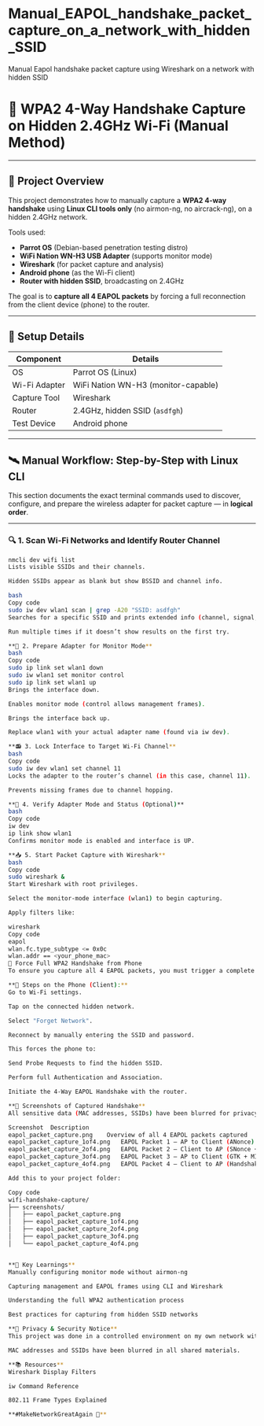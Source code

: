 # Manual_EAPOL_handshake_packet_capture_on_a_network_with_hidden_SSID
Manual Eapol handshake packet capture using Wireshark on a network with hidden SSID


# 📡 WPA2 4-Way Handshake Capture on Hidden 2.4GHz Wi-Fi (Manual Method)

---

## 🧠 **Project Overview**

This project demonstrates how to manually capture a **WPA2 4-way handshake** using **Linux CLI tools only** (no airmon-ng, no aircrack-ng), on a hidden 2.4GHz network.

Tools used:

- **Parrot OS** (Debian-based penetration testing distro)
- **WiFi Nation WN-H3 USB Adapter** (supports monitor mode)
- **Wireshark** (for packet capture and analysis)
- **Android phone** (as the Wi-Fi client)
- **Router with hidden SSID**, broadcasting on 2.4GHz

The goal is to **capture all 4 EAPOL packets** by forcing a full reconnection from the client device (phone) to the router.

---

## 🔧 **Setup Details**

| Component       | Details                            |
|----------------|------------------------------------|
| OS             | Parrot OS (Linux)                  |
| Wi-Fi Adapter  | WiFi Nation WN-H3 (monitor-capable)|
| Capture Tool   | Wireshark                          |
| Router         | 2.4GHz, hidden SSID (`asdfgh`)     |
| Test Device    | Android phone                      |

---

## 🛰️ **Manual Workflow: Step-by-Step with Linux CLI**

This section documents the exact terminal commands used to discover, configure, and prepare the wireless adapter for packet capture — in **logical order**.

---

### 🔍 1. **Scan Wi-Fi Networks and Identify Router Channel**

```bash
nmcli dev wifi list
Lists visible SSIDs and their channels.

Hidden SSIDs appear as blank but show BSSID and channel info.

bash
Copy code
sudo iw dev wlan1 scan | grep -A20 "SSID: asdfgh"
Searches for a specific SSID and prints extended info (channel, signal, encryption, etc.).

Run multiple times if it doesn’t show results on the first try.

**🔧 2. Prepare Adapter for Monitor Mode**
bash
Copy code
sudo ip link set wlan1 down
sudo iw wlan1 set monitor control
sudo ip link set wlan1 up
Brings the interface down.

Enables monitor mode (control allows management frames).

Brings the interface back up.

Replace wlan1 with your actual adapter name (found via iw dev).

**📻 3. Lock Interface to Target Wi-Fi Channel**
bash
Copy code
sudo iw dev wlan1 set channel 11
Locks the adapter to the router’s channel (in this case, channel 11).

Prevents missing frames due to channel hopping.

**🔎 4. Verify Adapter Mode and Status (Optional)**
bash
Copy code
iw dev
ip link show wlan1
Confirms monitor mode is enabled and interface is UP.

**📥 5. Start Packet Capture with Wireshark**
bash
Copy code
sudo wireshark &
Start Wireshark with root privileges.

Select the monitor-mode interface (wlan1) to begin capturing.

Apply filters like:

wireshark
Copy code
eapol
wlan.fc.type_subtype <= 0x0c
wlan.addr == <your_phone_mac>
📲 Force Full WPA2 Handshake from Phone
To ensure you capture all 4 EAPOL packets, you must trigger a complete re-authentication from the client (your phone):

**🔁 Steps on the Phone (Client):**
Go to Wi-Fi settings.

Tap on the connected hidden network.

Select "Forget Network".

Reconnect by manually entering the SSID and password.

This forces the phone to:

Send Probe Requests to find the hidden SSID.

Perform full Authentication and Association.

Initiate the 4-Way EAPOL Handshake with the router.

**📸 Screenshots of Captured Handshake**
All sensitive data (MAC addresses, SSIDs) have been blurred for privacy.

Screenshot	Description
eapol_packet_capture.png	Overview of all 4 EAPOL packets captured
eapol_packet_capture_1of4.png	EAPOL Packet 1 — AP to Client (ANonce)
eapol_packet_capture_2of4.png	EAPOL Packet 2 — Client to AP (SNonce + MIC)
eapol_packet_capture_3of4.png	EAPOL Packet 3 — AP to Client (GTK + MIC)
eapol_packet_capture_4of4.png	EAPOL Packet 4 — Client to AP (Handshake Done)

Add this to your project folder:

Copy code
wifi-handshake-capture/
├── screenshots/
│   ├── eapol_packet_capture.png
│   ├── eapol_packet_capture_1of4.png
│   ├── eapol_packet_capture_2of4.png
│   ├── eapol_packet_capture_3of4.png
│   └── eapol_packet_capture_4of4.png


**🧠 Key Learnings**
Manually configuring monitor mode without airmon-ng

Capturing management and EAPOL frames using CLI and Wireshark

Understanding the full WPA2 authentication process

Best practices for capturing from hidden SSID networks

**🔐 Privacy & Security Notice**
This project was done in a controlled environment on my own network with personal devices. No unauthorized or unethical capturing was performed.

MAC addresses and SSIDs have been blurred in all shared materials.

**📚 Resources**
Wireshark Display Filters

iw Command Reference

802.11 Frame Types Explained

**#MakeNetworkGreatAgain 🔧**



